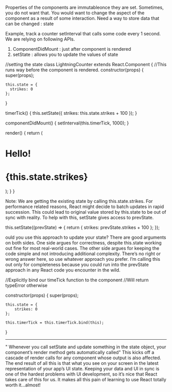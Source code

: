Properties of the components are immutableonce they are set. Sometimes, you do not want that. You 
would want to change the aspect of the component as a result of some interaction. 
Need a way to store data that can be changed : state

Example, track a counter
setInterval that calls some code every 1 second. We are relying on following APIs.
1. ComponentDidMount : just after component is rendered
2. setState : allows you to update the values of state

//setting the state
class LightningCounter extends React.Component {
    //This runs way before the component is rendered.
  constructor(props) {
    super(props);
 
    this.state = {
      strikes: 0
    };
  }
 
  timerTick() {
    this.setState({
      strikes: this.state.strikes + 100
    });
  }
 
  componentDidMount() {
    setInterval(this.timerTick, 1000);
  }

  render() {
    return (
      <h1>Hello!</h1>
      <h1>{this.state.strikes}</h1>
    );
  }
}

Note:
 We are getting the existing state by calling this.state.strikes. For performance related reasons, 
 React might decide to batch updates in rapid succession. This could lead to original value stored 
 by this.state to be out of sync with reality. To help with this, setState gives access to prevState.


this.setState((prevState) => {
   return {
     strikes: prevState.strikes + 100
   };
 });

ould you use this approach to update your state? There are good arguments on both sides. One side 
argues for correctness, despite this.state working out fine for most real-world cases. The other side 
argues for keeping the code simple and not introducing additional complexity. There’s no right or wrong 
answer here, so use whatever approach you prefer. I’m calling this out only for completeness because 
you could run into the prevState approach in any React code you encounter in the wild.

//Explicitly bind our timeTick function to the component
//Will return typeError otherwise

constructor(props) {
    super(props);
 
    this.state = {
        strikes: 0
    };
 
    this.timerTick = this.timerTick.bind(this);
}

---------------------------------------------------------------------------------------------------------------
" Whenever you call setState and update something in the state object, your component’s render method gets automatically 
called" This kicks off a cascade of render calls for any component whose output is also affected. The end result 
of all this is that what you see on your screen in the latest representation of your app’s UI state. Keeping your
data and UI in sync is one of the hardest problems with UI development, so it’s nice that React takes care of this 
for us. It makes all this pain of learning to use React totally worth it…almost!